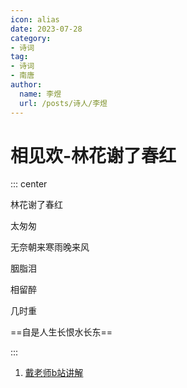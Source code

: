 ```yaml
---
icon: alias
date: 2023-07-28
category:
- 诗词
tag:
- 诗词
- 南唐
author:
  name: 李煜
  url: /posts/诗人/李煜
---
```


# 相见欢-林花谢了春红


<!-- more -->



::: center

林花谢了春红

太匆匆

无奈朝来寒雨晚来风

胭脂泪

相留醉

几时重

==自是人生长恨水长东==

:::



1. [戴老师b站讲解](https://www.bilibili.com/video/BV1jz4y1t7zz/)

<BiliBili bvid="BV1jz4y1t7zz" />


